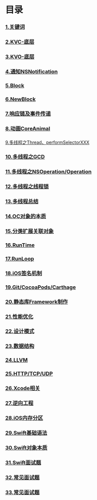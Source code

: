 #  目录

### [1.关键词](https://github.com/WGFcode/WGFcodeNotes/blob/master/WGFcodeNotes/WGReadMe/KeyWords.md)

### [2.KVC-底层](https://github.com/WGFcode/WGFcodeNotes/blob/master/WGFcodeNotes/WGReadMe/KVC.md)

### [3.KVO-底层](https://github.com/WGFcode/WGFcodeNotes/blob/master/WGFcodeNotes/WGReadMe/KVO.md)

### [4.通知NSNotification](https://github.com/WGFcode/WGFcodeNotes/blob/master/WGFcodeNotes/WGReadMe/NSNotification.md)

### [5.Block](https://github.com/WGFcode/WGFcodeNotes/blob/master/WGFcodeNotes/WGReadMe/Block.md)

### [6.NewBlock](https://github.com/WGFcode/WGFcodeNotes/blob/master/WGFcodeNotes/WGReadMe/NewBlock.md)

### [7.响应链及事件传递](https://github.com/WGFcode/WGFcodeNotes/blob/master/WGFcodeNotes/WGReadMe/Response.md)

### [8.动画CoreAnimal](https://github.com/WGFcode/WGFcodeNotes/blob/master/WGFcodeNotes/WGReadMe/CoreAnimal.md)

###
[9.多线程之Thread、performSelectorXXX](https://github.com/WGFcode/WGFcodeNotes/blob/master/WGFcodeNotes/WGReadMe/NSThread.md)

### [10.多线程之GCD](https://github.com/WGFcode/WGFcodeNotes/blob/master/WGFcodeNotes/WGReadMe/GCD.md)

### [11.多线程之NSOperation/Operation](https://github.com/WGFcode/WGFcodeNotes/blob/master/WGFcodeNotes/WGReadMe/NSOperation.md)

### [12.多线程之线程锁](https://github.com/WGFcode/WGFcodeNotes/blob/master/WGFcodeNotes/WGReadMe/ThreadLock.md)

### [13.多线程总结](https://github.com/WGFcode/WGFcodeNotes/blob/master/WGFcodeNotes/WGReadMe/ThreadSummary.md)

### [14.OC对象的本质](https://github.com/WGFcode/WGFcodeNotes/blob/master/WGFcodeNotes/WGReadMe/OC对象的本质.md)

### [15.分类扩展关联对象](https://github.com/WGFcode/WGFcodeNotes/blob/master/WGFcodeNotes/WGReadMe/分类扩展关联对象.md)

### [16.RunTime](https://github.com/WGFcode/WGFcodeNotes/blob/master/WGFcodeNotes/WGReadMe/RunTime.md)

### [17.RunLoop](https://github.com/WGFcode/WGFcodeNotes/blob/master/WGFcodeNotes/WGReadMe/RunLoop.md)

### [18.iOS签名机制](https://github.com/WGFcode/WGFcodeNotes/blob/master/WGFcodeNotes/WGReadMe/iOS签名机制.md)

### [19.Git/CocoaPods/Carthage](https://github.com/WGFcode/WGFcodeNotes/blob/master/WGFcodeNotes/WGReadMe/gitCocoaPodsCarthage.md)


### [20.静态库Framework制作](https://github.com/WGFcode/WGFcodeNotes/blob/master/WGFcodeNotes/WGReadMe/Framework.md)

### [21.性能优化](https://github.com/WGFcode/WGFcodeNotes/blob/master/WGFcodeNotes/WGReadMe/性能优化.md)

### [22.设计模式](https://github.com/WGFcode/WGFcodeNotes/blob/master/WGFcodeNotes/WGReadMe/设计模式.md)

### [23.数据结构](https://github.com/WGFcode/WGFcodeNotes/blob/master/WGFcodeNotes/WGReadMe/数据结构.md)

### [24.LLVM](https://github.com/WGFcode/WGFcodeNotes/blob/master/WGFcodeNotes/WGReadMe/LLVM.md)

### [25.HTTP/TCP/UDP](https://github.com/WGFcode/WGFcodeNotes/blob/master/WGFcodeNotes/WGReadMe/HTTPTCPUDP.md)

### [26.Xcode相关](https://github.com/WGFcode/WGFcodeNotes/blob/master/WGFcodeNotes/WGReadMe/Xcode相关.md)


### [27.逆向工程](https://github.com/WGFcode/WGFcodeNotes/blob/master/WGFcodeNotes/WGReadMe/逆向工程.md)


### [28.iOS内存分区](https://github.com/WGFcode/WGFcodeNotes/blob/master/WGFcodeNotes/WGReadMe/iOS内存相关.md)

### [29.Swift基础语法](https://github.com/WGFcode/WGFcodeNotes/blob/master/WGFcodeNotes/WGReadMe/Swift基础语法.md)

### [30.Swift对象本质](https://github.com/WGFcode/WGFcodeNotes/blob/master/WGFcodeNotes/WGReadMe/Swift对象本质.md)

### [31.Swift面试题](https://github.com/WGFcode/WGFcodeNotes/blob/master/WGFcodeNotes/WGReadMe/swift面试题.md)

### [32.常见面试题](https://github.com/WGFcode/WGFcodeNotes/blob/master/WGFcodeNotes/WGReadMe/常见面试题.md)

### [33.常见面试题](https://github.com/WGFcode/WGFcodeNotes/blob/master/WGFcodeNotes/WGReadMe/iOS包体积优化.md) 
